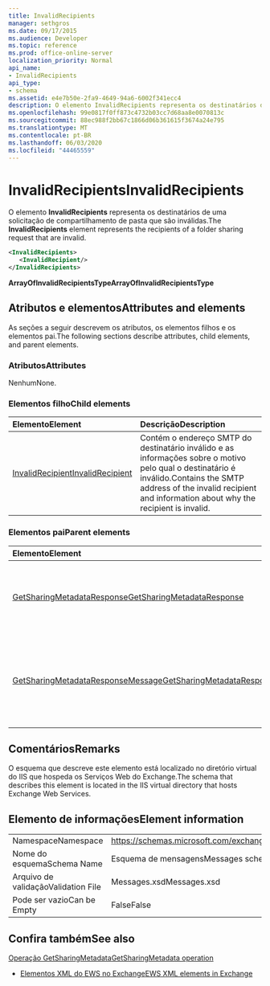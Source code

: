 ```yaml
---
title: InvalidRecipients
manager: sethgros
ms.date: 09/17/2015
ms.audience: Developer
ms.topic: reference
ms.prod: office-online-server
localization_priority: Normal
api_name:
- InvalidRecipients
api_type:
- schema
ms.assetid: e4e7b50e-2fa9-4649-94a6-6002f341ecc4
description: O elemento InvalidRecipients representa os destinatários de uma solicitação de compartilhamento de pasta que são inválidas.
ms.openlocfilehash: 99e0817f0ff873c4732b03cc7d68aa8e0070813c
ms.sourcegitcommit: 88ec988f2bb67c1866d06b361615f3674a24e795
ms.translationtype: MT
ms.contentlocale: pt-BR
ms.lasthandoff: 06/03/2020
ms.locfileid: "44465559"
---
```

# <a name="invalidrecipients"></a><span data-ttu-id="3cc12-103">InvalidRecipients</span><span class="sxs-lookup"><span data-stu-id="3cc12-103">InvalidRecipients</span></span>

<span data-ttu-id="3cc12-104">O elemento **InvalidRecipients** representa os destinatários de uma solicitação de compartilhamento de pasta que são inválidas.</span><span class="sxs-lookup"><span data-stu-id="3cc12-104">The **InvalidRecipients** element represents the recipients of a folder sharing request that are invalid.</span></span> 
  
```XML
<InvalidRecipients>
   <InvalidRecipient/>
</InvalidRecipients>
```

 <span data-ttu-id="3cc12-105">**ArrayOfInvalidRecipientsType**</span><span class="sxs-lookup"><span data-stu-id="3cc12-105">**ArrayOfInvalidRecipientsType**</span></span>
## <a name="attributes-and-elements"></a><span data-ttu-id="3cc12-106">Atributos e elementos</span><span class="sxs-lookup"><span data-stu-id="3cc12-106">Attributes and elements</span></span>

<span data-ttu-id="3cc12-107">As seções a seguir descrevem os atributos, os elementos filhos e os elementos pai.</span><span class="sxs-lookup"><span data-stu-id="3cc12-107">The following sections describe attributes, child elements, and parent elements.</span></span>
  
### <a name="attributes"></a><span data-ttu-id="3cc12-108">Atributos</span><span class="sxs-lookup"><span data-stu-id="3cc12-108">Attributes</span></span>

<span data-ttu-id="3cc12-109">Nenhum</span><span class="sxs-lookup"><span data-stu-id="3cc12-109">None.</span></span>
  
### <a name="child-elements"></a><span data-ttu-id="3cc12-110">Elementos filho</span><span class="sxs-lookup"><span data-stu-id="3cc12-110">Child elements</span></span>

|<span data-ttu-id="3cc12-111">**Elemento**</span><span class="sxs-lookup"><span data-stu-id="3cc12-111">**Element**</span></span>|<span data-ttu-id="3cc12-112">**Descrição**</span><span class="sxs-lookup"><span data-stu-id="3cc12-112">**Description**</span></span>|
|:-----|:-----|
|[<span data-ttu-id="3cc12-113">InvalidRecipient</span><span class="sxs-lookup"><span data-stu-id="3cc12-113">InvalidRecipient</span></span>](invalidrecipient.md) <br/> |<span data-ttu-id="3cc12-114">Contém o endereço SMTP do destinatário inválido e as informações sobre o motivo pelo qual o destinatário é inválido.</span><span class="sxs-lookup"><span data-stu-id="3cc12-114">Contains the SMTP address of the invalid recipient and information about why the recipient is invalid.</span></span>  <br/> |
   
### <a name="parent-elements"></a><span data-ttu-id="3cc12-115">Elementos pai</span><span class="sxs-lookup"><span data-stu-id="3cc12-115">Parent elements</span></span>

|<span data-ttu-id="3cc12-116">**Elemento**</span><span class="sxs-lookup"><span data-stu-id="3cc12-116">**Element**</span></span>|<span data-ttu-id="3cc12-117">**Descrição**</span><span class="sxs-lookup"><span data-stu-id="3cc12-117">**Description**</span></span>|
|:-----|:-----|
|[<span data-ttu-id="3cc12-118">GetSharingMetadataResponse</span><span class="sxs-lookup"><span data-stu-id="3cc12-118">GetSharingMetadataResponse</span></span>](getsharingmetadataresponse.md) <br/> |<span data-ttu-id="3cc12-119">Define uma resposta a uma solicitação de [operação GetSharingMetadata](getsharingmetadata-operation.md) .</span><span class="sxs-lookup"><span data-stu-id="3cc12-119">Defines a response to a [GetSharingMetadata operation](getsharingmetadata-operation.md) request.</span></span>  <br/> |
|[<span data-ttu-id="3cc12-120">GetSharingMetadataResponseMessage</span><span class="sxs-lookup"><span data-stu-id="3cc12-120">GetSharingMetadataResponseMessage</span></span>](getsharingmetadataresponsemessage.md) <br/> |<span data-ttu-id="3cc12-121">Contém o status e o resultado de uma única solicitação de [operação GetSharingMetadata](getsharingmetadata-operation.md) .</span><span class="sxs-lookup"><span data-stu-id="3cc12-121">Contains the status and result of a single [GetSharingMetadata operation](getsharingmetadata-operation.md) request.</span></span>  <br/> |
   
## <a name="remarks"></a><span data-ttu-id="3cc12-122">Comentários</span><span class="sxs-lookup"><span data-stu-id="3cc12-122">Remarks</span></span>

<span data-ttu-id="3cc12-123">O esquema que descreve este elemento está localizado no diretório virtual do IIS que hospeda os Serviços Web do Exchange.</span><span class="sxs-lookup"><span data-stu-id="3cc12-123">The schema that describes this element is located in the IIS virtual directory that hosts Exchange Web Services.</span></span>
  
## <a name="element-information"></a><span data-ttu-id="3cc12-124">Elemento de informações</span><span class="sxs-lookup"><span data-stu-id="3cc12-124">Element information</span></span>

|||
|:-----|:-----|
|<span data-ttu-id="3cc12-125">Namespace</span><span class="sxs-lookup"><span data-stu-id="3cc12-125">Namespace</span></span>  <br/> |https://schemas.microsoft.com/exchange/services/2006/messages  <br/> |
|<span data-ttu-id="3cc12-126">Nome do esquema</span><span class="sxs-lookup"><span data-stu-id="3cc12-126">Schema Name</span></span>  <br/> |<span data-ttu-id="3cc12-127">Esquema de mensagens</span><span class="sxs-lookup"><span data-stu-id="3cc12-127">Messages schema</span></span>  <br/> |
|<span data-ttu-id="3cc12-128">Arquivo de validação</span><span class="sxs-lookup"><span data-stu-id="3cc12-128">Validation File</span></span>  <br/> |<span data-ttu-id="3cc12-129">Messages.xsd</span><span class="sxs-lookup"><span data-stu-id="3cc12-129">Messages.xsd</span></span>  <br/> |
|<span data-ttu-id="3cc12-130">Pode ser vazio</span><span class="sxs-lookup"><span data-stu-id="3cc12-130">Can be Empty</span></span>  <br/> |<span data-ttu-id="3cc12-131">False</span><span class="sxs-lookup"><span data-stu-id="3cc12-131">False</span></span>  <br/> |
   
## <a name="see-also"></a><span data-ttu-id="3cc12-132">Confira também</span><span class="sxs-lookup"><span data-stu-id="3cc12-132">See also</span></span>



[<span data-ttu-id="3cc12-133">Operação GetSharingMetadata</span><span class="sxs-lookup"><span data-stu-id="3cc12-133">GetSharingMetadata operation</span></span>](getsharingmetadata-operation.md)


- [<span data-ttu-id="3cc12-134">Elementos XML do EWS no Exchange</span><span class="sxs-lookup"><span data-stu-id="3cc12-134">EWS XML elements in Exchange</span></span>](ews-xml-elements-in-exchange.md)

